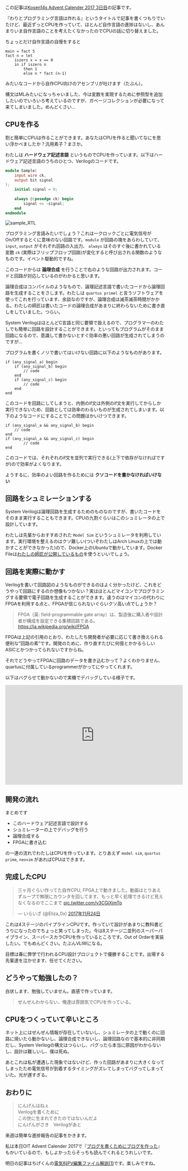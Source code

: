 この記事は[Kosen14s Advent Calender 2017 3日目](https://adventar.org/calendars/2388)の記事です。

『わりとプログラミング言語は作れる』というタイトルで記事を書くつもりでいたけど、最近ずっとCPUを作っていて、ほとんど自作言語の進捗はないし、あんまりいま自作言語のことを考えたくなかったのでCPUの話に切り替えました。

ちょっとだけ自作言語の自慢をすると

```
main = fact 5
fact n = let
    iszero x = x == 0
    in if iszero n 
        then 1
        else n * fact (n-1)
```

みたいなコードから自作CPU向けのアセンブリが吐けます（たぶん）。

構文はMLみたいになっちゃいました、今は変数を実現するために参照型を追加したいのでいろいろ考えているのですが、ガベージコレクションが必要になって来てしまいました。めんどくさい…

## CPUを作る

割と簡単にCPUは作ることができます。あなたはCPUを作ると聞いてなにを思い浮かべましたか？汎用素子？まさか。

わたしは **ハードウェア記述言語** というものでCPUを作っています。以下はハードウェア記述言語のうちのひとつ、Verilogのコードです。

```verilog
module Sample(
    input wire ck,
    output bit signal
);
    initial signal = 0;
    
    always @(posedge ck) begin
        signal <= ~signal;
    end
endmodule
```
![sample\_RTL](/static/images/sample_rtl.png)

プログラミング言語みたいでしょう？これは一クロックごとに電気信号がOn/Offするとくに意味のない回路です。`module` が回路の塊をあらわしていて、 `input`, `output` がそれぞれ回路の入出力、 `always` はそのすぐ後に書かれている変数 `ck` (実際はフリップフロップ回路)が変化すると呼び出される関数のようなものです。イベント駆動的ですね。

このコードからは **論理合成** を行うことで右のような回路が出力されます。コードと回路が対応しているのがわかると思います。

論理合成はコンパイルのようなもので、論理記述言語で書いたコードから論理回路を生成することをさします。わたしは `quartus primel` と言うソフトウェアを使ってこれを行っています、余談なのですが、論理合成は滅茶滅茶時間がかかる。わたしの師匠は書いたコードの論理合成があまりに終わらないために書き直しをしていました。つらい。

System VerilogはほとんどC言語と同じ要領で扱えるので、プログラマーのわたしでも簡単に回路を設計することができます。といってもプログラムがそのまま回路になるので、意識して書かないとすぐ効率の悪い回路が生成されてしまうのですが…

プログラムを書くノリで書いてはいけない回路に以下のようなものがあります。

```
if (any_signal_a) begin
    if (any_signal_b) begin
        // code
    end
    if (any_signal_c) begin
        // code
    end
end
```

このコードを回路にしてしまうと、内側のif文は外側のif文を実行してからしか実行できないため、回路としては効率のわるいものが生成されてしまいます。以下のようなコードにすることでこの問題はかいけつできます。

```
if (any_signal_a && any_signal_b) begin
    // code
end
if (any_signal_a && any_signal_c) begin
        // code
end
```

このコードでは、それぞれのif文を並列で実行できる(上下で依存がなければですが)ので効率がよくなります。

ようするに、効率のよい回路を作るためには **クソコードを書かなければいけない** 

## 回路をシュミレーションする

System Verilogは論理回路を生成するためのものなのですが、書いたコードをそのまま実行することもできます。CPUの九割ぐらいはこのシュミレータの上で設計しています。

わたしは先輩からおすすめされた `Model Sim` というシュミレータを利用しています。実行環境を整えるのはクソ難しい(ついぞわたしはArch Linuxの上では動かすことができなかった)ので、Docker上のUbuntuで動かしています。Docker Fileは[わたしの師匠が公開しているもの](https://github.com/xztaityozx/modelsimDockerfile)を使うといいでしょう。

## 回路を実際に動かす

Verilogを書いて回路図のようなものができるのはよく分かったけど、これをどうやって回路にするのか想像もつかない？実はほとんどマイコンでプログラミングする要領で電子回路を生成することができます。違うのはマイコンの代わりにFPGAを利用する点と、FPGAが信じられないぐらいクソ高い点でしょうか？

> FPGA（英: field-programmable gate array）は、製造後に購入者や設計者が構成を設定できる集積回路である。
> https://ja.wikipedia.org/wiki/FPGA

FPGAは上記の引用のとおり、わたしたち開発者が必要に応じて書き換えられる便利な”回路の素”です。開発のために、作り直すたびに何億とかかるらしいASICとかつかってられないですからね。

それでどうやってFPGAに回路のデータを書き込むかって？よくわかりません、quartusに付属しているprogrammerがかってにやってくれます。

以下はバグらせて動かないので実機でデバッグしている様子です。

<iframe class="card" width="560" height="315" src="https://www.youtube.com/embed/CfU2q0g7-5Q" frameborder="0" allowfullscreen></iframe>

## 開発の流れ

まとめです

- このハードウェア記述言語で設計する
- シュミレーターの上でデバッグを行う
- 論理合成する
- FPGAに書き込む

の一連の流れでわたしはCPUを作っています。とりあえず `model sim`, `quartus prime`, `neovim` があればCPUはできます。

## 完成したCPU

<blockquote class="twitter-tweet" data-lang="ja"><p lang="ja" dir="ltr">三ヶ月ぐらい作ってた自作CPU, FPGA上で動きました。動画はとりあえずループで無限にカウンタを回してます、もっと早く処理できるけど見えなくなるのでここまで <a href="https://t.co/y3CGiXjmTp">pic.twitter.com/y3CGiXjmTp</a></p>&mdash; いらいざ (@Eliza_0x) <a href="https://twitter.com/Eliza_0x/status/934026752573112321?ref_src=twsrc%5Etfw">2017年11月24日</a></blockquote>

これは4ステージのパイプラインCPUです。作っていて設計があまりに教科書どうりになったのでちょっと笑ってしまった。今は8ステージ二並列のスーパーパイプライン、スーパースカラCPUを作っているところです。Out of Orderを実装したい。でもめんどくさい。たぶんVLIWになる。

目標は春に弊学で行われるCPU設計プロジェクトで優勝することです。出場する先輩達を泣かせます、任せてください。

## どうやって勉強したの？

白状します、勉強していません。直感で作っています。

> ぜんぜんわからない、俺達は雰囲気でCPUを作っている。

## CPUをつくっていて辛いところ

ネット上にはぜんぜん情報が存在していないし、シュミレータの上で動くのに回路に焼いたら動かないし、論理合成できないし、論理回路なので基本的に非同期だし、System Verilogの構文はつらいし、バグったら本当に原因がわからないし、設計は難しいし、僕は死ぬ。

あとこれは私が遭遇した現象ではないけど、作った回路があまりに大きくなってしまったため電気信号が到着するタイミングがズレてしまってバグってしまっていた。光が遅すぎる。

## おわりに

> にんげんはねぇ  
> Verilogを書くために  
> この世に生まれてきたのではないんだよ  
> にんげんがさき　Verilogがあと  

来週は簡単な進捗報告の記事をかきます。

私は本日OIT Advent Calender 2017で『[ブログを書くためにブログを作った](/#/posts/create-blog-vuejs.html)』もかいているので、もしよかったらそっちも読んでくれるとうれしいです。

明日の記事はちげくんの[電気科PV編集ファイル解説(1)]()です。楽しみですね。

